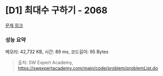 # [D1] 최대수 구하기 - 2068 

[문제 링크](https://swexpertacademy.com/main/code/problem/problemDetail.do?contestProbId=AV5QQhbqA4QDFAUq) 

### 성능 요약

메모리: 42,732 KB, 시간: 89 ms, 코드길이: 95 Bytes



> 출처: SW Expert Academy, https://swexpertacademy.com/main/code/problem/problemList.do